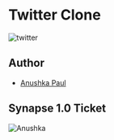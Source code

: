 # Twitter Clone
![twitter](https://user-images.githubusercontent.com/87390353/215351390-d72bb859-409e-493a-b85c-84e49acf11c9.jpg)

## Author
- [Anushka Paul](https://github.com/pilipi-puu-puu)

## Synapse 1.0 Ticket
![Anushka](https://user-images.githubusercontent.com/87390353/215351444-703eaf05-57a5-4c76-966f-25aa4ab42a39.png)
